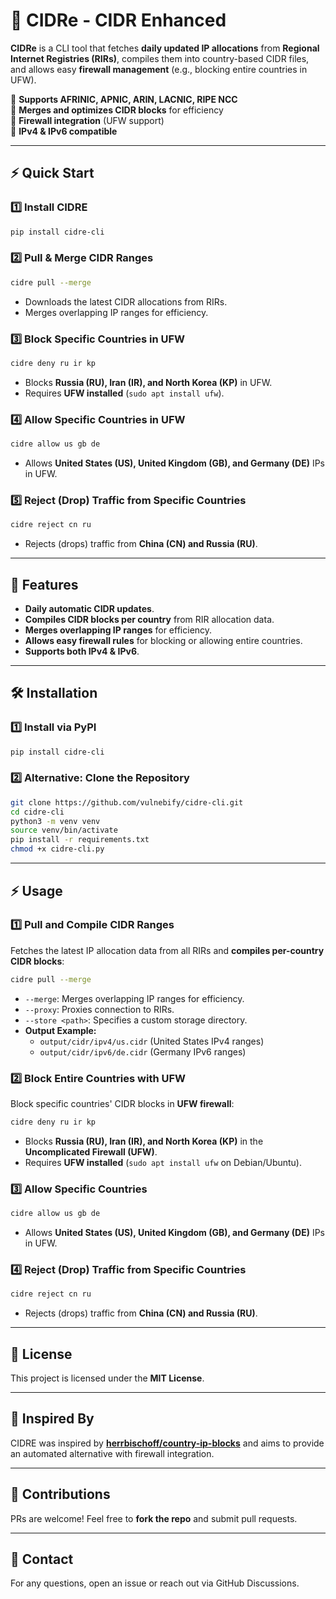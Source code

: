 # 📡 CIDRe - CIDR Enhanced

**CIDRe** is a CLI tool that fetches **daily updated IP allocations** from **Regional Internet Registries (RIRs)**, compiles them into country-based CIDR files, and allows easy **firewall management** (e.g., blocking entire countries in UFW).

🔹 **Supports AFRINIC, APNIC, ARIN, LACNIC, RIPE NCC**  
🔹 **Merges and optimizes CIDR blocks** for efficiency  
🔹 **Firewall integration** (UFW support)  
🔹 **IPv4 & IPv6 compatible**  

---

## ⚡ Quick Start

### **1️⃣ Install CIDRE**

```bash
pip install cidre-cli
```

### **2️⃣ Pull & Merge CIDR Ranges**

```bash
cidre pull --merge
```

- Downloads the latest CIDR allocations from RIRs.
- Merges overlapping IP ranges for efficiency.

### **3️⃣ Block Specific Countries in UFW**

```bash
cidre deny ru ir kp
```

- Blocks **Russia (RU), Iran (IR), and North Korea (KP)** in UFW.
- Requires **UFW installed** (`sudo apt install ufw`).

### **4️⃣ Allow Specific Countries in UFW**

```bash
cidre allow us gb de
```

- Allows **United States (US), United Kingdom (GB), and Germany (DE)** IPs in UFW.

### **5️⃣ Reject (Drop) Traffic from Specific Countries**

```bash
cidre reject cn ru
```

- Rejects (drops) traffic from **China (CN) and Russia (RU)**.

---

## 🚀 Features

- **Daily automatic CIDR updates**.
- **Compiles CIDR blocks per country** from RIR allocation data.
- **Merges overlapping IP ranges** for efficiency.
- **Allows easy firewall rules** for blocking or allowing entire countries.
- **Supports both IPv4 & IPv6**.

---

## 🛠️ Installation

### **1️⃣ Install via PyPI**

```bash
pip install cidre-cli
```

### **2️⃣ Alternative: Clone the Repository**

```bash
git clone https://github.com/vulnebify/cidre-cli.git
cd cidre-cli
python3 -m venv venv
source venv/bin/activate
pip install -r requirements.txt
chmod +x cidre-cli.py
```

---

## ⚡ Usage

### **1️⃣ Pull and Compile CIDR Ranges**

Fetches the latest IP allocation data from all RIRs and **compiles per-country CIDR blocks**:

```bash
cidre pull --merge
```

- `--merge`: Merges overlapping IP ranges for efficiency.
- `--proxy`: Proxies connection to RIRs.
- `--store <path>`: Specifies a custom storage directory.
- **Output Example:**
  - `output/cidr/ipv4/us.cidr` (United States IPv4 ranges)
  - `output/cidr/ipv6/de.cidr` (Germany IPv6 ranges)

### **2️⃣ Block Entire Countries with UFW**

Block specific countries' CIDR blocks in **UFW firewall**:

```bash
cidre deny ru ir kp
```

- Blocks **Russia (RU), Iran (IR), and North Korea (KP)** in the **Uncomplicated Firewall (UFW)**.
- Requires **UFW installed** (`sudo apt install ufw` on Debian/Ubuntu).

### **3️⃣ Allow Specific Countries**

```bash
cidre allow us gb de
```

- Allows **United States (US), United Kingdom (GB), and Germany (DE)** IPs in UFW.

### **4️⃣ Reject (Drop) Traffic from Specific Countries**

```bash
cidre reject cn ru
```

- Rejects (drops) traffic from **China (CN) and Russia (RU)**.

---

## 📄 License

This project is licensed under the **MIT License**.

---

## 🙌 Inspired By

CIDRE was inspired by **[herrbischoff/country-ip-blocks](https://github.com/herrbischoff/country-ip-blocks)** and aims to provide an automated alternative with firewall integration.

---

## 🤝 Contributions

PRs are welcome! Feel free to **fork the repo** and submit pull requests.

---

## 📧 Contact

For any questions, open an issue or reach out via GitHub Discussions.

